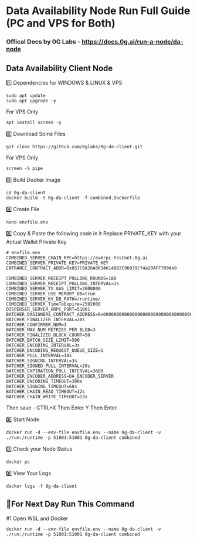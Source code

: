 # Data Availability Node Run Full Guide (PC and VPS for Both)

### Offical Docs by 0G Labs - https://docs.0g.ai/run-a-node/da-node

## Data Availability Client Node

1️⃣ Dependencies for WINDOWS & LINUX & VPS
```
sudo apt update
sudo apt upgrade -y
```

For VPS Only
```
apt install screen -y
```

2️⃣ Download Some Files
```
git clone https://github.com/0glabs/0g-da-client.git
```

For VPS Only
```
screen -S pipe
```

3️⃣ Build Docker Image
```
cd 0g-da-client
docker build -t 0g-da-client -f combined.Dockerfile
```

4️⃣ Create File 
```
nano envfile.env
```

5️⃣ Copy & Paste the following code in it
Replace PRIVATE_KEY with your Actual Wallet Private Key
```
# envfile.env
COMBINED_SERVER_CHAIN_RPC=https://evmrpc-testnet.0g.ai
COMBINED_SERVER_PRIVATE_KEY=PRIVATE_KEY
ENTRANCE_CONTRACT_ADDR=0x857C0A28A8634614BB2C96039Cf4a20AFF709Aa9

COMBINED_SERVER_RECEIPT_POLLING_ROUNDS=180
COMBINED_SERVER_RECEIPT_POLLING_INTERVAL=1s
COMBINED_SERVER_TX_GAS_LIMIT=2000000
COMBINED_SERVER_USE_MEMORY_DB=true
COMBINED_SERVER_KV_DB_PATH=/runtime/
COMBINED_SERVER_TimeToExpire=2592000
DISPERSER_SERVER_GRPC_PORT=51001
BATCHER_DASIGNERS_CONTRACT_ADDRESS=0x0000000000000000000000000000000000001000
BATCHER_FINALIZER_INTERVAL=20s
BATCHER_CONFIRMER_NUM=3
BATCHER_MAX_NUM_RETRIES_PER_BLOB=3
BATCHER_FINALIZED_BLOCK_COUNT=50
BATCHER_BATCH_SIZE_LIMIT=500
BATCHER_ENCODING_INTERVAL=3s
BATCHER_ENCODING_REQUEST_QUEUE_SIZE=1
BATCHER_PULL_INTERVAL=10s
BATCHER_SIGNING_INTERVAL=3s
BATCHER_SIGNED_PULL_INTERVAL=20s
BATCHER_EXPIRATION_POLL_INTERVAL=3600
BATCHER_ENCODER_ADDRESS=DA_ENCODER_SERVER
BATCHER_ENCODING_TIMEOUT=300s
BATCHER_SIGNING_TIMEOUT=60s
BATCHER_CHAIN_READ_TIMEOUT=12s
BATCHER_CHAIN_WRITE_TIMEOUT=13s
```

Then save - CTRL+X Then Enter Y Then Enter

6️⃣ Start Node
```
docker run -d --env-file envfile.env --name 0g-da-client -v ./run:/runtime -p 51001:51001 0g-da-client combined
```

7️⃣ Check your Node Status
```
docker ps
```

8️⃣ View Your Logs
```
docker logs -f 0g-da-client
```

## 🔶For Next Day Run This Command

#1 Open WSL and Docker
```
docker run -d --env-file envfile.env --name 0g-da-client -v ./run:/runtime -p 51001:51001 0g-da-client combined
```


